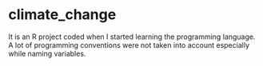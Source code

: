 # climate_change

It is an R project coded when I started learning the programming language. A lot of programming conventions were not taken into account especially while naming variables.

